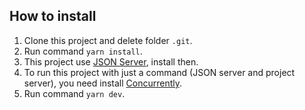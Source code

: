 ## How to install

1.  Clone this project and delete folder `.git`.
2.  Run command `yarn install`.
3.  This project use [JSON Server](https://github.com/typicode/json-server), install then.
4.  To run this project with just a command (JSON server and project server), you need install [Concurrently](https://github.com/kimmobrunfeldt/concurrently).
5.  Run command `yarn dev`.
